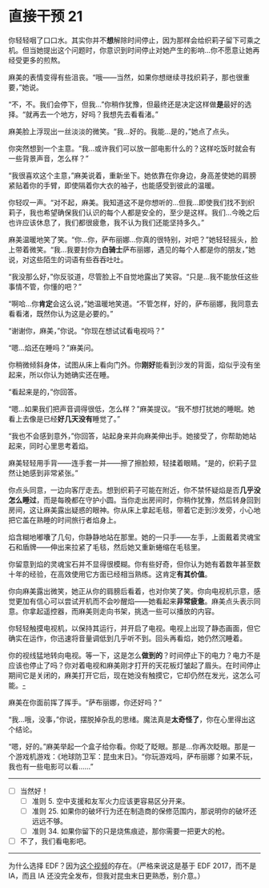 # 直接干预 21

你轻轻咽了口口水。其实你并不**想**解除时间停止，因为那样会给织莉子留下可乘之机。但当她提出这个问题时，你意识到时间停止对她产生的影响...你不愿意让她再经受更多的煎熬。

麻美的表情变得有些沮丧。“哦——当然，如果你想继续寻找织莉子，那也很重要，”她说。

“不，不。我们会停下，但我...”你稍作犹豫，但最终还是决定这样做**是**最好的选择。“就再去一个地方，好吗？我想先去看看渚。”

麻美脸上浮现出一丝淡淡的微笑。“我...好的。我能...是的，”她点了点头。

你突然想到一个主意。“我...或许我们可以放一部电影什么的？这样吃饭时就会有一些背景声音，怎么样？”

“我很喜欢这个主意，”麻美说着，重新坐下。她依靠在你身边，身高差使她的肩膀紧贴着你的手臂，即使隔着你大衣的袖子，也能感受到彼此的温暖。

你轻叹一声。“对不起，麻美。我知道这不是你想听的...但我...即使我们找不到织莉子，我也希望确保我们认识的每个人都是安全的，至少是这样。我们...今晚之后也许应该休息了，我们都很疲惫，我不认为我们还能坚持多久。”

麻美温暖地笑了笑。“你...你，萨布丽娜...你真的很特别，对吧？”她轻轻摇头，脸上带着微笑。“我...我要封你为**白骑士**萨布丽娜，遇见的每个人都是你的朋友，”她说，对这些陌生的词语有些吞吞吐吐。

“我没那么好，”你反驳道，尽管脸上不自觉地露出了笑容。“只是...我不能放任这些事情不管，你懂的吧？”

“啊哈...你**肯定**会这么说，”她温暖地笑道。“不管怎样，好的，萨布丽娜，我同意去看看渚，既然你认为这是必要的。”

“谢谢你，麻美，”你说。“你现在想试试看电视吗？”

“嗯...焰还在睡吗？”麻美问。

你稍微倾斜身体，试图从床上看向门外。你**刚好**能看到沙发的背面，焰似乎没有坐起来，所以你认为她确实还在睡。

“看起来是的，”你回答。

“嗯...如果我们把声音调得很低，怎么样？”麻美提议。“我不想打扰她的睡眠。她看上去像是已经**好几天没有**睡觉了。”

“我也不会感到意外，”你回答，站起身来并向麻美伸出手。她接受了，你帮助她站起来，同时心里思考着焰。

麻美轻轻用手背——连手套一并——擦了擦脸颊，轻揉着眼睛。“是的，织莉子显然让她感到非常紧张。”

你点头同意，一边向客厅走去。想到织莉子可能在附近，你不禁怀疑焰是否**几乎没怎么睡过**，而是每晚都在守护小圆。当你走出房间时，你稍作犹豫，然后转身回到房间，这让麻美露出疑惑的眼神。你从床上拿起毛毯，带着它走到沙发旁，小心地把它盖在熟睡的时间旅行者焰身上。

焰含糊地嘟囔了几句，你静静地站在那里。她的一只手——左手，上面戴着灵魂宝石和盾牌——伸出来拉紧了毛毯，然后她又重新蜷缩在毛毯里。

你留意到焰的灵魂宝石并不显得很模糊。你有些好奇，但你认为她有着数年甚至数十年的经验，在高效使用它方面已经相当熟练。这肯定**有其价值**。

你向麻美露出微笑，她正从你的肩膀后看着，也对你笑了笑。你向电视机示意，感觉更加有信心可以尝试开机而不会吵醒焰——她看起来**非常疲惫**。麻美点头表示同意。你拿起遥控器，而麻美则走向书架，挑选一些可以播放的内容。

你轻轻触摸电视机，以保持其运行，并开启了电视。电视上出现了静态画面，但它确实在运作，你迅速将音量调低到几乎听不到。回头再看焰，她仍然沉睡着。

你的视线猛地转向电视。等一下，这是怎么**做到的**？时间停止下的电力？电力不是应该也停止了吗？你对着电视和麻美刚才打开的天花板灯皱起了眉头。在时间停止期间它是关闭的，麻美打开它后，现在她没有触摸它，它却仍然在发光，这怎么可能。[-](http://i.imgur.com/ts0Sizz.jpg)

麻美在你面前挥了挥手。“萨布丽娜，你还好吗？”

“我...哦，没事，”你说，摆脱掉杂乱的思绪。魔法真是**太奇怪了**，你在心里得出这个结论。

“嗯，好的。”麻美举起一个盒子给你看。你眨了眨眼。那是...你再次眨眼。那是一个游戏机游戏：《地球防卫军：昆虫末日》。“你玩游戏吗，萨布丽娜？如果不玩，我也有一些电影可以看……”

---

- [ ] 当然好！
  - [ ] 准则 5. 空中支援和友军火力应该更容易区分开来。
  - [ ] 准则 25. 如果你的破坏行为还在制造商的保修范围内，那说明你的破坏还远远不够。
  - [ ] 准则 34. 如果你留下的只是烧焦痕迹，那你需要一把更大的枪。
- [ ] 不了，我们看电影吧。

---

为什么选择 EDF？因为[这个视频](http://www.youtube.com/watch?v=hMFZu18xU3Y)的存在。（严格来说这是基于 EDF 2017，而不是 IA，而且 IA 还没完全发布，但我对昆虫末日更熟悉，别介意。）
